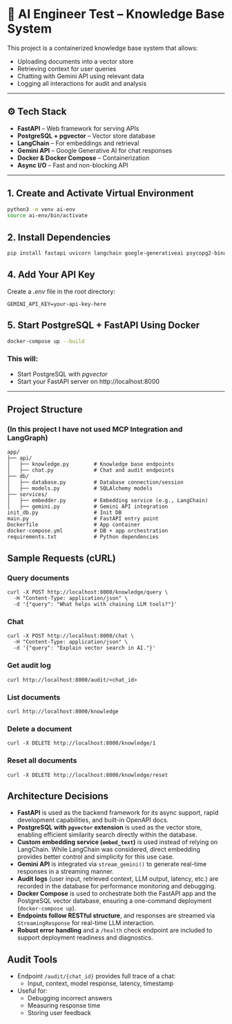 # 🧠 AI Engineer Test – Knowledge Base System

This project is a containerized knowledge base system that allows:
- Uploading documents into a vector store
- Retrieving context for user queries
- Chatting with Gemini API using relevant data
- Logging all interactions for audit and analysis

---

## ⚙️ Tech Stack

- **FastAPI** – Web framework for serving APIs
- **PostgreSQL + pgvector** – Vector store database
- **LangChain** – For embeddings and retrieval
- **Gemini API** – Google Generative AI for chat responses
- **Docker & Docker Compose** – Containerization
- **Async I/O** – Fast and non-blocking API

---  

## 1. Create and Activate Virtual Environment
```bash
python3 -m venv ai-env
source ai-env/bin/activate
```

## 2. Install Dependencies
```bash
pip install fastapi uvicorn langchain google-generativeai psycopg2-binary pgvector sqlalchemy asyncpg python-dotenv

```

## 4. Add Your API Key
Create a *.env* file in the root directory:

```env
GEMINI_API_KEY=your-api-key-here
```

## 5. Start PostgreSQL + FastAPI Using Docker
```bash
docker-compose up --build
```
### This will:
- Start PostgreSQL with *pgvector*
- Start your FastAPI server on http://localhost:8000 


------------------------------

## Project Structure
### (In this project I have not used MCP Integration and LangGraph)
```
app/
├── api/
│   ├── knowledge.py        # Knowledge base endpoints
│   ├── chat.py             # Chat and audit endpoints
├── db/
│   ├── database.py         # Database connection/session
│   ├── models.py           # SQLAlchemy models
├── services/
│   ├── embedder.py         # Embedding service (e.g., LangChain)
│   ├── gemini.py           # Gemini API integration
init_db.py                  # Init DB
main.py                     # FastAPI entry point
Dockerfile                  # App container
docker-compose.yml          # DB + app orchestration
requirements.txt            # Python dependencies

```

## Sample Requests (cURL)
### Query documents
```
curl -X POST http://localhost:8000/knowledge/query \
  -H "Content-Type: application/json" \
  -d '{"query": "What helps with chaining LLM tools?"}'
```

### Chat
```
curl -X POST http://localhost:8000/chat \
  -H "Content-Type: application/json" \
  -d '{"query": "Explain vector search in AI."}'
```

### Get audit log
```
curl http://localhost:8000/audit/<chat_id>
```

### List documents
```
curl http://localhost:8000/knowledge
```

### Delete a document
```
curl -X DELETE http://localhost:8000/knowledge/1
```

### Reset all documents
```
curl -X DELETE http://localhost:8000/knowledge/reset
```

## Architecture Decisions

- **FastAPI** is used as the backend framework for its async support, rapid development capabilities, and built-in OpenAPI docs.
- **PostgreSQL with `pgvector` extension** is used as the vector store, enabling efficient similarity search directly within the database.
- **Custom embedding service (`embed_text`)** is used instead of relying on LangChain. While LangChain was considered, direct embedding provides better control and simplicity for this use case.
- **Gemini API** is integrated via `stream_gemini()` to generate real-time responses in a streaming manner.
- **Audit logs** (user input, retrieved context, LLM output, latency, etc.) are recorded in the database for performance monitoring and debugging.
- **Docker Compose** is used to orchestrate both the FastAPI app and the PostgreSQL vector database, ensuring a one-command deployment (`docker-compose up`).
- **Endpoints follow RESTful structure**, and responses are streamed via `StreamingResponse` for real-time LLM interaction.
- **Robust error handling** and a `/health` check endpoint are included to support deployment readiness and diagnostics.


## Audit Tools

- Endpoint `/audit/{chat_id}` provides full trace of a chat:
  - Input, context, model response, latency, timestamp
- Useful for:
  - Debugging incorrect answers
  - Measuring response time
  - Storing user feedback

